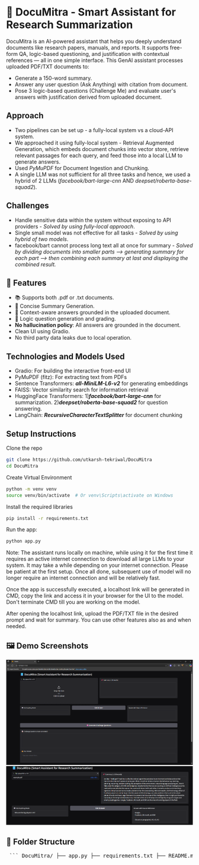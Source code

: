 # 📘 DocuMitra - Smart Assistant for Research Summarization
DocuMitra is an AI-powered assistant that helps you deeply understand documents like research papers, manuals, and reports. It supports free-form QA, logic-based questioning, and justification with contextual references — all in one simple interface. This GenAI assistant processes uploaded PDF/TXT documents to:

- Generate a 150-word summary.
- Answer any user question (Ask Anything) with citation from document.
- Pose 3 logic-based questions (Challenge Me) and evaluate user's answers with justification derived from uploaded document.

## Approach
- Two pipelines can be set up - a fully-local system vs a cloud-API system.
- We approached it using fully-local system - Retrieval Augmented Generation, which embeds document chunks into vector store, retrieve relevant passages for each query, and feed those into a local LLM to generate answers.
- Used _PyMuPDF_ for Document Ingestion and Chunking.
- A single LLM was not sufficient for all three tasks and hence, we used a hybrid of 2 LLMs (_facebook/bart-large-cnn_ AND _deepset/roberta-base-squad2_).

## Challenges
- Handle sensitive data within the system without exposing to API providers - _Solved by using fully-local approach_.
- Single small model was not effective for all tasks - _Solved by using hybrid of two models_.
- facebook/bart cannot process long text all at once for summary - _Solved by dividing documents into smaller parts --> generating summary for each part --> then combining each summary at last and displaying the combined result._

## 🚀 Features
- 📚 Supports both .pdf or .txt documents.
- 📌 Concise Summary Generation.
- 💬 Context-aware answers grounded in the uploaded document.
- 🧠 Logic question generation and grading.
- **No hallucination policy**: All answers are grounded in the document.
- Clean UI using Gradio.
- No third party data leaks due to local operation.

## Technologies and Models Used
- Gradio: For building the interactive front-end UI
- PyMuPDF (fitz): For extracting text from PDFs
- Sentence Transformers: **_all-MiniLM-L6-v2_** for generating embeddings
- FAISS: Vector similarity search for information retrieval
- HuggingFace Transformers:  1)**_facebook/bart-large-cnn_** for summarization. 2)**_deepset/roberta-base-squad2_** for question answering.
- LangChain: _**RecursiveCharacterTextSplitter**_ for document chunking

## Setup Instructions

Clone the repo

```bash
git clone https://github.com/utkarsh-tekriwal/DocuMitra
cd DocuMitra
```

Create Virtual Environment

```bash
python -m venv venv
source venv/bin/activate  # Or venv\Scripts\activate on Windows
```

Install the required libraries

```bash
pip install -r requirements.txt
```


Run the app:

```bash
python app.py
```

Note: The assistant runs locally on machine, while using it for the first time it requires an active internet connection to download all large LLMs to your system. It may take a while depending on your internet connection. Please be patient at the first setup. Once all done, subsequent use of model will no longer require an internet connection and will be relatively fast.

Once the app is successfully executed, a localhost link will be generated in CMD, copy the link and access it in your browser for the UI to the model. Don't terminate CMD till you are working on the model.

After opening the localhost link, upload the PDF/TXT file in the desired prompt and wait for summary. You can use other features also as and when needed.

## 🖼️ Demo Screenshots

![Upload](demo_screens/UI.png)  
![Ask Anything](demo_screens/ask_anything.png)

## 📂 Folder Structure
<pre> ``` DocuMitra/ ├── app.py ├── requirements.txt ├── README.md ├── .gitignore │ ├── sample_docs/ │ ├── example.pdf │ └── example.txt │ ├── demo_screens/ │ ├── UI.png │ └── ask_anything.png ``` </pre>

